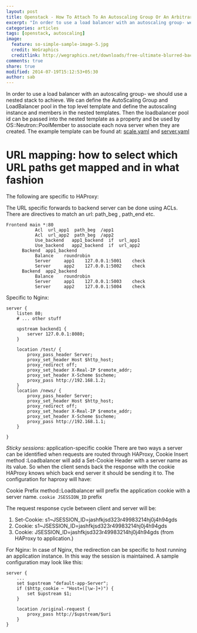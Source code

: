 ```yaml
---
layout: post
title: Openstack - How To Attach To An Autoscaling Group Or An Arbitrary Group Of Nodes
excerpt: "In order to use a load balancer with an autoscaling group- we should use a nested stack to achieve. We can define the AutoScaling Group and LoadBalancer pool in the top level template."
categories: articles
tags: [openstack, autoscaling]
image:
  feature: so-simple-sample-image-5.jpg
  credit: WeGraphics
  creditlink: http://wegraphics.net/downloads/free-ultimate-blurred-background-pack/
comments: true
share: true
modified: 2014-07-19T15:12:53+05:30
author: sab
---
```


In order to use a load balancer with an autoscaling group- we should use a
nested stack to achieve. We can define the AutoScaling Group and LoadBalancer
pool in the top level template and define the autoscaling instance and members
in the nested templates. Then the loadbalancer pool id can be passed into the
nested template as a property and be used by OS::Neutron::PoolMember to
associate each nova server when they are created. The example template can be
found
at:
[scale.yaml](https://github.com/shabinesh/OpenStack-heat-test-templates/blob/master/scale.yaml) and
[server.yaml](https://github.com/shabinesh/OpenStack-heat-test-templates/blob/master/server.yaml)

# URL mapping: how to select which URL paths get mapped and in what fashion

The following are specific to HAProxy:

The URL specific forwards to backend server can be done using ACLs. There are
directives to match an url: path_beg , path_end etc.

```
Frontend main *:80
           Acl  url_app1  path_beg  /app1
           Acl  url_app2  path_beg  /app2
           Use_backend   app1_backend  if  url_app1
           Use_backend   app2_backend  if  url_app2
      Backend  app1_backend
           Balance    roundrobin
           Server     app1    127.0.0.1:5001    check
           Server     app2    127.0.0.1:5002    check
      Backend  app2_backend
           Balance    roundrobin
           Server     app1    127.0.0.1:5003    check
           Server     app2    127.0.0.1:5004    check
```

Specific to Nginx:

```
server {
    listen 80;
    # ... other stuff

    upstream backend1 {
        server 127.0.0.1:8080;
    }

    location /test/ {
        proxy_pass_header Server;
        proxy_set_header Host $http_host;
        proxy_redirect off;
        proxy_set_header X-Real-IP $remote_addr;
        proxy_set_header X-Scheme $scheme;
        proxy_pass http://192.168.1.2;
    }
    location /news/ {
        proxy_pass_header Server;
        proxy_set_header Host $http_host;
        proxy_redirect off;
        proxy_set_header X-Real-IP $remote_addr;
        proxy_set_header X-Scheme $scheme;
        proxy_pass http://192.168.1.1;
    }

}
```

*Sticky sessions:* application-specific cookie There are two ways a server can be
identified when requests are routed through HAProxy, Cookie Insert method
:Loadbalancer will add a Set-Cookie Header with a server name as its value. So
when the client sends back the response with the cookie HAProxy knows which back
end server it should be sending it to. The configuration for haproxy will have:

Cookie Prefix method::Loadbalancer will prefix the application cookie with a
server name. `cookie JSESSION_ID` prefix

The request response cycle between client and server will be:
1. Set-Cookie: s1~JSESSION_ID=jashfkjsd323r49983214hj0j4h94gds
2. Cookie: s1~JSESSION_ID=jashfkjsd323r49983214hj0j4h94gds
3. Cookie: JSESSION_ID=jashfkjsd323r49983214hj0j4h94gds (from HAProxy to application.)

For Nginx: In case of Nginx, the redirection can be specific to host running an
application instance. In this way the session is maintained. A sample
configuration may look like this:

```
server {
    ...
    set $upstream "default-app-Server";
    if ($http_cookie ~ "Host=([\w-]+)") {
        set $upstream $1;                                   
    }

    location /original-request {
        proxy_pass http://$upstream/$uri
    }
}
```
